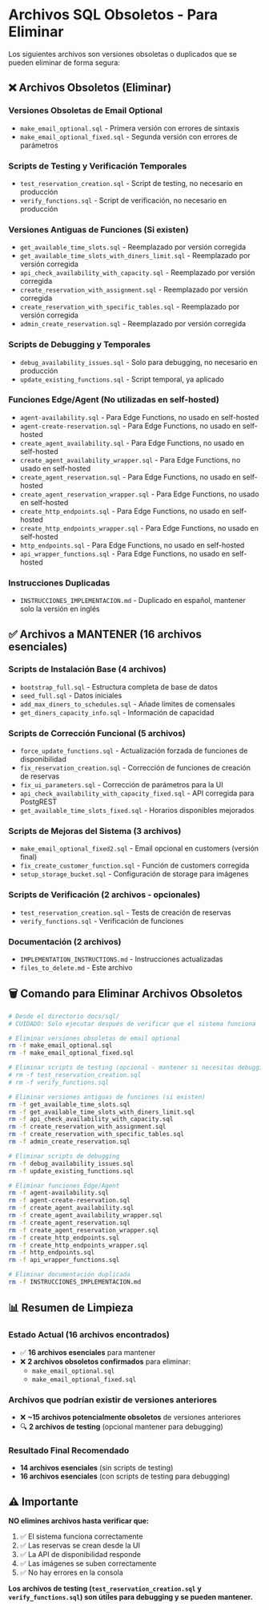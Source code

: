 # Archivos SQL Obsoletos - Para Eliminar

Los siguientes archivos son versiones obsoletas o duplicados que se pueden eliminar de forma segura:

## ❌ Archivos Obsoletos (Eliminar)

### Versiones Obsoletas de Email Optional

- `make_email_optional.sql` - Primera versión con errores de sintaxis
- `make_email_optional_fixed.sql` - Segunda versión con errores de parámetros

### Scripts de Testing y Verificación Temporales

- `test_reservation_creation.sql` - Script de testing, no necesario en producción
- `verify_functions.sql` - Script de verificación, no necesario en producción

### Versiones Antiguas de Funciones (Si existen)

- `get_available_time_slots.sql` - Reemplazado por versión corregida
- `get_available_time_slots_with_diners_limit.sql` - Reemplazado por versión corregida
- `api_check_availability_with_capacity.sql` - Reemplazado por versión corregida
- `create_reservation_with_assignment.sql` - Reemplazado por versión corregida
- `create_reservation_with_specific_tables.sql` - Reemplazado por versión corregida
- `admin_create_reservation.sql` - Reemplazado por versión corregida

### Scripts de Debugging y Temporales

- `debug_availability_issues.sql` - Solo para debugging, no necesario en producción
- `update_existing_functions.sql` - Script temporal, ya aplicado

### Funciones Edge/Agent (No utilizadas en self-hosted)

- `agent-availability.sql` - Para Edge Functions, no usado en self-hosted
- `agent-create-reservation.sql` - Para Edge Functions, no usado en self-hosted
- `create_agent_availability.sql` - Para Edge Functions, no usado en self-hosted
- `create_agent_availability_wrapper.sql` - Para Edge Functions, no usado en self-hosted
- `create_agent_reservation.sql` - Para Edge Functions, no usado en self-hosted
- `create_agent_reservation_wrapper.sql` - Para Edge Functions, no usado en self-hosted
- `create_http_endpoints.sql` - Para Edge Functions, no usado en self-hosted
- `create_http_endpoints_wrapper.sql` - Para Edge Functions, no usado en self-hosted
- `http_endpoints.sql` - Para Edge Functions, no usado en self-hosted
- `api_wrapper_functions.sql` - Para Edge Functions, no usado en self-hosted

### Instrucciones Duplicadas

- `INSTRUCCIONES_IMPLEMENTACION.md` - Duplicado en español, mantener solo la versión en inglés

## ✅ Archivos a MANTENER (16 archivos esenciales)

### Scripts de Instalación Base (4 archivos)

- `bootstrap_full.sql` - Estructura completa de base de datos
- `seed_full.sql` - Datos iniciales
- `add_max_diners_to_schedules.sql` - Añade límites de comensales
- `get_diners_capacity_info.sql` - Información de capacidad

### Scripts de Corrección Funcional (5 archivos)

- `force_update_functions.sql` - Actualización forzada de funciones de disponibilidad
- `fix_reservation_creation.sql` - Corrección de funciones de creación de reservas
- `fix_ui_parameters.sql` - Corrección de parámetros para la UI
- `api_check_availability_with_capacity_fixed.sql` - API corregida para PostgREST
- `get_available_time_slots_fixed.sql` - Horarios disponibles mejorados

### Scripts de Mejoras del Sistema (3 archivos)

- `make_email_optional_fixed2.sql` - Email opcional en customers (versión final)
- `fix_create_customer_function.sql` - Función de customers corregida
- `setup_storage_bucket.sql` - Configuración de storage para imágenes

### Scripts de Verificación (2 archivos - opcionales)

- `test_reservation_creation.sql` - Tests de creación de reservas
- `verify_functions.sql` - Verificación de funciones

### Documentación (2 archivos)

- `IMPLEMENTATION_INSTRUCTIONS.md` - Instrucciones actualizadas
- `files_to_delete.md` - Este archivo

## 🗑️ Comando para Eliminar Archivos Obsoletos

```bash
# Desde el directorio docs/sql/
# CUIDADO: Solo ejecutar después de verificar que el sistema funciona

# Eliminar versiones obsoletas de email optional
rm -f make_email_optional.sql
rm -f make_email_optional_fixed.sql

# Eliminar scripts de testing (opcional - mantener si necesitas debugging)
# rm -f test_reservation_creation.sql
# rm -f verify_functions.sql

# Eliminar versiones antiguas de funciones (si existen)
rm -f get_available_time_slots.sql
rm -f get_available_time_slots_with_diners_limit.sql
rm -f api_check_availability_with_capacity.sql
rm -f create_reservation_with_assignment.sql
rm -f create_reservation_with_specific_tables.sql
rm -f admin_create_reservation.sql

# Eliminar scripts de debugging
rm -f debug_availability_issues.sql
rm -f update_existing_functions.sql

# Eliminar funciones Edge/Agent
rm -f agent-availability.sql
rm -f agent-create-reservation.sql
rm -f create_agent_availability.sql
rm -f create_agent_availability_wrapper.sql
rm -f create_agent_reservation.sql
rm -f create_agent_reservation_wrapper.sql
rm -f create_http_endpoints.sql
rm -f create_http_endpoints_wrapper.sql
rm -f http_endpoints.sql
rm -f api_wrapper_functions.sql

# Eliminar documentación duplicada
rm -f INSTRUCCIONES_IMPLEMENTACION.md
```

## 📊 Resumen de Limpieza

### Estado Actual (16 archivos encontrados)

- ✅ **16 archivos esenciales** para mantener
- ❌ **2 archivos obsoletos confirmados** para eliminar:
  - `make_email_optional.sql`
  - `make_email_optional_fixed.sql`

### Archivos que podrían existir de versiones anteriores

- ❌ **~15 archivos potencialmente obsoletos** de versiones anteriores
- 🔍 **2 archivos de testing** (opcional mantener para debugging)

### Resultado Final Recomendado

- **14 archivos esenciales** (sin scripts de testing)
- **16 archivos esenciales** (con scripts de testing para debugging)

## ⚠️ Importante

**NO elimines archivos hasta verificar que:**

1. ✅ El sistema funciona correctamente
2. ✅ Las reservas se crean desde la UI
3. ✅ La API de disponibilidad responde
4. ✅ Las imágenes se suben correctamente
5. ✅ No hay errores en la consola

**Los archivos de testing (`test_reservation_creation.sql` y `verify_functions.sql`) son útiles para debugging y se pueden mantener.**
